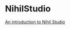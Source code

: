 # NihilStudio
[An introduction to Nihil Studio](https://gist.github.com/lymastee/681585501cb991db5044acb7428246fe.js)
